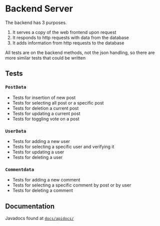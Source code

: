 # Backend Server

The backend has 3 purposes.

1. It serves a copy of the web frontend upon request
2. It responds to http requests with data from the database
3. It adds information from http requests to the database

All tests are on the backend methods, not the json handling, so there are more similar tests that could be written

## Tests

### `PostData`

- Tests for insertion of new post
- Tests for selecting all post or a specific post
- Tests for deletion a current post
- Tests for updating a current post
- Tests for toggling vote on a post

### `UserData`

- Tests for adding a new user
- Tests for selecting a specific user and verifying it
- Tests for updating a user
- Tests for deleting a user

### `Commentdata`

- Tests for adding a new comment
- Tests for selecting a specific comment by post or by user
- Tests for deleting a comment

## Documentation

Javadocs found at [`docs/apidocs/`](./docs/apidocs/)

